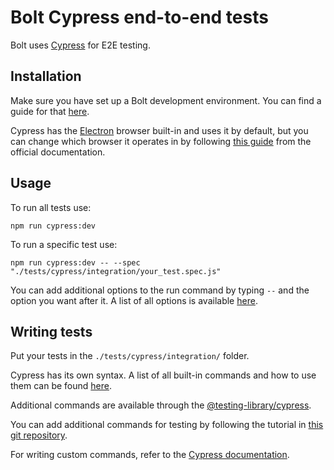 Bolt Cypress end-to-end tests
===
  Bolt uses [Cypress](https://docs.cypress.io/guides/overview/why-cypress) for E2E testing.
  
Installation
---
  Make sure you have set up a Bolt development environment. You can find a guide for that [here](https://github.com/bolt/core/tree/master#progress).
  
  Cypress has the [Electron](https://www.electronjs.org) browser built-in and uses it by default, but you can change which browser it operates in by following [this guide](https://docs.cypress.io/guides/guides/launching-browsers) from the official documentation.
  
Usage
---
  To run all tests use:
  ```
  npm run cypress:dev
  ```
  
  To run a specific test use:
  ```
  npm run cypress:dev -- --spec "./tests/cypress/integration/your_test.spec.js"
  ```
  
  You can add additional options to the run command by typing `--` and the option you want after it. A list of all options is available [here](https://docs.cypress.io/guides/guides/command-line#Commands).
    
Writing tests
---
  Put your tests in the `./tests/cypress/integration/` folder.
  
  Cypress has its own syntax. A list of all built-in commands and how to use them can be found [here](https://docs.cypress.io/api/table-of-contents).
  
  Additional commands are available through the [@testing-library/cypress](https://github.com/testing-library/cypress-testing-library).
  
  You can add additional commands for testing by following the tutorial in [this git repository](https://github.com/testing-library/cypress-testing-library).
  
  For writing custom commands, refer to the [Cypress documentation](docs.cypress.io/api/cypress-api/custom-commands).
